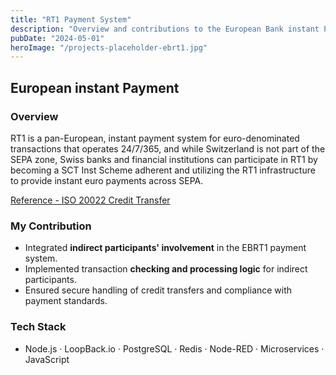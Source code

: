 ```yaml
---
title: "RT1 Payment System"
description: "Overview and contributions to the European Bank instant Payment (EBRT1) project."
pubDate: "2024-05-01"
heroImage: "/projects-placeholder-ebrt1.jpg"
---
```


## European instant Payment

### Overview
RT1 is a pan-European, instant payment system for euro-denominated transactions that operates 24/7/365, and while Switzerland is not part of the SEPA zone, Swiss banks and financial institutions can participate in RT1 by becoming a SCT Inst Scheme adherent and utilizing the RT1 infrastructure to provide instant euro payments across SEPA. 

[Reference - ISO 20022 Credit Transfer](https://www.iso20022.org/)

### My Contribution
- Integrated **indirect participants' involvement** in the EBRT1 payment system.
- Implemented transaction **checking and processing logic** for indirect participants.
- Ensured secure handling of credit transfers and compliance with payment standards.

### Tech Stack
- Node.js · LoopBack.io · PostgreSQL · Redis · Node-RED · Microservices · JavaScript
